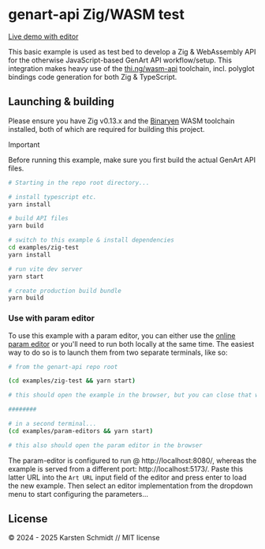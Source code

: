 # genart-api Zig/WASM test

[Live demo with editor](https://demo.thi.ng/genart-api/param-editors/?url=https://demo.thi.ng/genart-api/zig-test/)

This basic example is used as test bed to develop a Zig & WebAssembly API for
the otherwise JavaScript-based GenArt API workflow/setup. This integration makes
heavy use of the [thi.ng/wasm-api](https://thi.ng/wasm-api) toolchain, incl.
polyglot bindings code generation for both Zig & TypeScript.

## Launching & building

Please ensure you have Zig v0.13.x and the
[Binaryen](https://github.com/WebAssembly/binaryen) WASM toolchain installed,
both of which are required for building this project.

> [!IMPORTANT]
> Before running this example, make sure you first build the actual GenArt API
> files.

```bash
# Starting in the repo root directory...

# install typescript etc.
yarn install

# build API files
yarn build

# switch to this example & install dependencies
cd examples/zig-test
yarn install

# run vite dev server
yarn start

# create production build bundle
yarn build
```

### Use with param editor

To use this example with a param editor, you can either use the [online param
editor](https://demo.thi.ng/genart-api/param-editors/) or you'll need to run
both locally at the same time. The easiest way to do so is to launch them from
two separate terminals, like so:

```bash
# from the genart-api repo root

(cd examples/zig-test && yarn start)

# this should open the example in the browser, but you can close that window again...

########

# in a second terminal...
(cd examples/param-editors && yarn start)

# this also should open the param editor in the browser
```

The param-editor is configured to run @ http://localhost:8080/, whereas the
example is served from a different port: http://localhost:5173/. Paste this
latter URL into the `Art URL` input field of the editor and press enter to load
the new example. Then select an editor implementation from the dropdown menu to
start configuring the parameters...

## License

&copy; 2024 - 2025 Karsten Schmidt // MIT license
